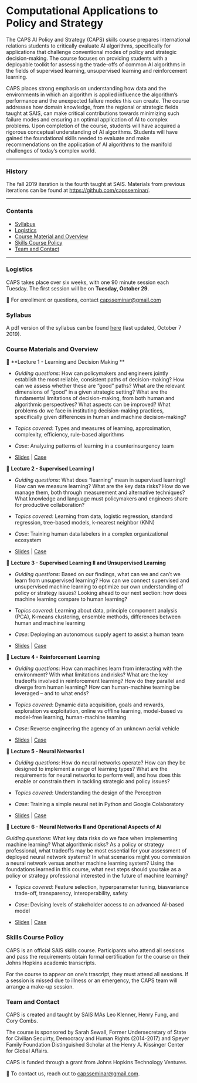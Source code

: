 # Computational Applications to Policy and Strategy

The CAPS AI Policy and Strategy (CAPS) skills course prepares international relations students to critically evaluate AI algorithms, specifically for applications that challenge conventional modes of policy and strategic decision-making. The course focuses on providing students with a deployable toolkit for assessing the trade-offs of common AI algorithms in the fields of supervised learning, unsupervised learning and reinforcement learning.

CAPS places strong emphasis on understanding how data and the environments in which an algorithm is applied influence the algorithm’s performance and the unexpected failure modes this can create. The course addresses how domain knowledge, from the regional or strategic fields taught at SAIS, can make critical contributions towards minimizing such failure modes and ensuring an optimal application of AI to complex problems. Upon completion of the course, students will have acquired a rigorous conceptual understanding of AI algorithms. Students will have gained the foundational skills needed to evaluate and make recommendations on the application of AI algorithms to the manifold challenges of today’s complex world.

___

### History

The fall 2019 iteration is the fourth taught at SAIS. Materials from previous iterations can be found at https://github.com/capsseminar/.

___

### Contents

* [Syllabus](https://github.com/capsseminar/Fall-2019/blob/master/CAPS_Syllabus_Fall19.pdf)
* [Logistics](https://github.com/capsseminar/Course-material/blob/master/README.md#logistics)
* [Course Material and Overview](https://github.com/capsseminar/Course-material/blob/master/README.md#course-materials-and-overview)
* [Skills Course Policy](https://github.com/capsseminar/Course-material/blob/master/README.md#skills-course-policy)
* [Team and Contact](https://github.com/capsseminar/Course-material/blob/master/README.md#team-and-contact)

___

### Logistics 

CAPS takes place over six weeks, with one 90 minute session each Tuesday. The first session will be on **Tuesday, October 29**.

:email: For enrollment or questions, contact [capsseminar@gmail.com](mailto:capsseminar@gmail.com)

### Syllabus

A pdf version of the syllabus can be found [here](https://github.com/capsseminar/Fall-2019/blob/master/CAPS_Syllabus_Fall19.pdf) (last updated, October 7 2019).

### Course Materials and Overview

:blue_book: **Lecture 1 - Learning and Decision Making
**

* *Guiding questions*: How can policymakers and engineers jointly establish the most reliable, consistent paths of decision-making? How can we assess whether these are “good” paths? What are the relevant dimensions of “good” in a given strategic setting? What are the fundamental limitations of decision-making, from both human and algorithmic perspectives? What aspects can be improved? What problems do we face in instituting decision-making practices, specifically given differences in human and machine decision-making?

* *Topics covered*: Types and measures of learning, approximation, complexity, efficiency, rule-based algorithms

* *Case*: Analyzing patterns of learning in a counterinsurgency team

* [Slides]() | [Case](https://github.com/capsseminar/Fall-2019/blob/master/Case1.pdf)

:blue_book: **Lecture 2 - Supervised Learning I**

* *Guiding questions*: What does “learning” mean in supervised learning? How can we measure learning? What are the key data risks? How do we manage them, both through measurement and alternative techniques? What knowledge and language must policymakers and engineers share for productive collaboration?

* *Topics covered*: Learning from data, logistic regression, standard regression, tree-based models, k-nearest neighbor (KNN)

* *Case*: Training human data labelers in a complex organizational ecosystem

* [Slides]() | [Case]()

:blue_book: **Lecture 3 - Supervised Learning II and Unsupervised Learning**

* *Guiding questions*: Based on our findings, what can we and can’t we learn from unsupervised learning? How can we connect supervised and unsupervised machine learning to optimize our own understanding of policy or strategy issues? Looking ahead to our next section: how does machine learning compare to human learning?

* *Topics covered*: Learning about data, principle component analysis (PCA), K-means clustering, ensemble methods, differences between human and machine learning

* *Case*: Deploying an autonomous supply agent to assist a human team

* [Slides]() | [Case]()

:blue_book: **Lecture 4 - Reinforcement Learning**

* *Guiding questions*: How can machines learn from interacting with the environment? With what  limitations and risks? What are the key tradeoffs involved in reinforcement learning? How do they parallel and diverge from human learning? How can human-machine teaming be leveraged – and to what ends?

* *Topics covered*: Dynamic data acquisition, goals and rewards, exploration vs exploitation, online vs offline learning, model-based vs model-free learning, human-machine teaming

* *Case*: Reverse engineering the agency of an unknown aerial vehicle

* [Slides]() | [Case]()

:blue_book: **Lecture 5 - Neural Networks I**

* *Guiding questions*: How do neural networks operate? How can they be designed to implement a range of learning types? What are the requirements for neural networks to perform well, and how does this enable or constrain them in tackling strategic and policy issues?

* *Topics covered*: Understanding the design of the Perceptron

* *Case*: Training a simple neural net in Python and Google Colaboratory

* [Slides]() | [Case]()

:blue_book: **Lecture 6 - Neural Networks II and Operational Aspects of AI**

*Guiding questions*: What key data risks do we face when implementing machine learning? What algorithmic risks? As a policy or strategy professional, what tradeoffs may be most essential for your assessment of deployed neural network systems? In what scenarios might you commission a neural network versus another machine learning system? Using the foundations learned in this course, what next steps should you take as a policy or strategy professional interested in the future of machine learning?

* *Topics covered*: Feature selection, hyperparameter tuning, biasvariance trade-off, transparency, interoperability, safety

* *Case*: Devising levels of stakeholder access to an advanced AI-based model

* [Slides]() | [Case]()

### Skills Course Policy

CAPS is an official SAIS skills course. Participants who attend all sessions and pass the requirements obtain formal certification for the course on their Johns Hopkins academic transcripts.

For the course to appear on one’s trascript, they must attend all sessions. If a session is missed due to illness or an emergency, the CAPS team will arrange a make-up session.

### Team and Contact

CAPS is created and taught by SAIS MAs Leo Klenner, Henry Fung, and Cory Combs. 

The course is sponsored by Sarah Sewall, Former Undersecretary of State for Civilian Secuirty, Democracy and Human Rights (2014-2017) and Speyer Family Foundation Distinguished Scholar at the Henry A. Kissinger Center for Global Affairs.

CAPS is funded through a grant from Johns Hopkins Technology Ventures.

:email: To contact us, reach out to [capsseminar@gmail.com](mailto:capsseminar@gmail.com).
